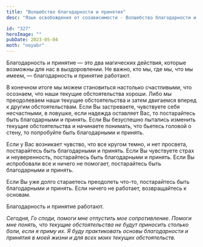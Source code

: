 ```yaml
---
title: "Волшебство благодарности и принятия"
desc: "Язык освобождения от созависимости - Волшебство благодарности и принятия"

id: "327"
heroImage: ""
pubDate: 2023-05-04
moth: "noyabr"
---
```


Благодарность и принятие — это два магических действия, которые возможны для
нас в выздоровлении. Не важно, кто мы, где мы, что мы имеем, — благодарность и
принятие работают.

В конечном итоге мы можем становиться настолько счастливыми, что осознаем, что
наши текущие обстоятельства хороши. Либо мы преодолеваем наши текущие
обстоятельства и затем двигаемся вперед к другим обстоятельствам. Если Вы
застреваете, чувствуете себя несчастными, в ловушке, если надежда оставляет
Вас, то постарайтесь быть благодарными и принять. Если Вы безуспешно пытались
изменить текущие обстоятельства и начинаете понимать, что бьетесь головой о
стену, то попробуйте быть благодарными и принять.

Если у Вас возникает чувство, что все кругом темно, и нет просвета,
постарайтесь быть благодарными и принять. Если Вы чувствуете страх и
неуверенность, постарайтесь быть благодарными и принять. Если Вы испробовали
все и ничего не помогает, постарайтесь быть благодарными и принять.

Если Вы уже долго стараетесь преодолеть что-то, постарайтесь быть благодарными
и принять. Если ничего не работает, возвращайтесь к основам.

Благодарность и принятие работают.

_Сегодня,_ _Го_ _споди,_ _помоги_ _мне_ _отпустить_ _мое_ _сопротивление._
_Помоги_ _мне_ _понять,_ _что_ _текущие_ _обстоятельства_ _не_ _будут_
_приносить_ _столько_ _боли,_ _если_ _я_ _приму_ _их._ _Я_ _буду_
_практиковать_ _основы_ _благодарности_ _и_ _принятия_ _в_ _моей_ _жизни_ _и_
_для_ _всех_ _моих_ _текущих_ _обстоятельств._
